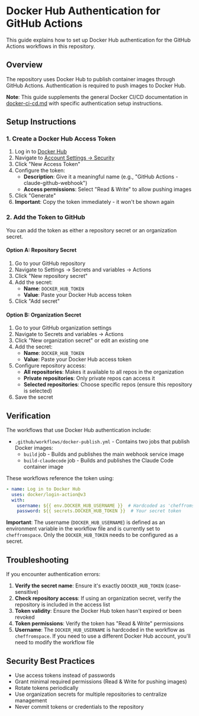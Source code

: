 # Docker Hub Authentication for GitHub Actions

This guide explains how to set up Docker Hub authentication for the GitHub Actions workflows in this repository.

## Overview

The repository uses Docker Hub to publish container images through GitHub Actions. Authentication is required to push images to Docker Hub.

**Note**: This guide supplements the general Docker CI/CD documentation in [docker-ci-cd.md](./docker-ci-cd.md) with specific authentication setup instructions.

## Setup Instructions

### 1. Create a Docker Hub Access Token

1. Log in to [Docker Hub](https://hub.docker.com)
2. Navigate to [Account Settings → Security](https://hub.docker.com/settings/security)
3. Click "New Access Token"
4. Configure the token:
   - **Description**: Give it a meaningful name (e.g., "GitHub Actions - claude-github-webhook")
   - **Access permissions**: Select "Read & Write" to allow pushing images
5. Click "Generate"
6. **Important**: Copy the token immediately - it won't be shown again

### 2. Add the Token to GitHub

You can add the token as either a repository secret or an organization secret.

#### Option A: Repository Secret

1. Go to your GitHub repository
2. Navigate to Settings → Secrets and variables → Actions
3. Click "New repository secret"
4. Add the secret:
   - **Name**: `DOCKER_HUB_TOKEN`
   - **Value**: Paste your Docker Hub access token
5. Click "Add secret"

#### Option B: Organization Secret

1. Go to your GitHub organization settings
2. Navigate to Secrets and variables → Actions
3. Click "New organization secret" or edit an existing one
4. Add the secret:
   - **Name**: `DOCKER_HUB_TOKEN`
   - **Value**: Paste your Docker Hub access token
5. Configure repository access:
   - **All repositories**: Makes it available to all repos in the organization
   - **Private repositories**: Only private repos can access it
   - **Selected repositories**: Choose specific repos (ensure this repository is selected)
6. Save the secret

## Verification

The workflows that use Docker Hub authentication include:
- `.github/workflows/docker-publish.yml` - Contains two jobs that publish Docker images:
  - `build` job - Builds and publishes the main webhook service image
  - `build-claudecode` job - Builds and publishes the Claude Code container image

These workflows reference the token using:
```yaml
- name: Log in to Docker Hub
  uses: docker/login-action@v3
  with:
    username: ${{ env.DOCKER_HUB_USERNAME }}  # Hardcoded as 'cheffromspace' in workflow
    password: ${{ secrets.DOCKER_HUB_TOKEN }}  # Your secret token
```

**Important**: The username (`DOCKER_HUB_USERNAME`) is defined as an environment variable in the workflow file and is currently set to `cheffromspace`. Only the `DOCKER_HUB_TOKEN` needs to be configured as a secret.

## Troubleshooting

If you encounter authentication errors:

1. **Verify the secret name**: Ensure it's exactly `DOCKER_HUB_TOKEN` (case-sensitive)
2. **Check repository access**: If using an organization secret, verify the repository is included in the access list
3. **Token validity**: Ensure the Docker Hub token hasn't expired or been revoked
4. **Token permissions**: Verify the token has "Read & Write" permissions
5. **Username**: The `DOCKER_HUB_USERNAME` is hardcoded in the workflow as `cheffromspace`. If you need to use a different Docker Hub account, you'll need to modify the workflow file

## Security Best Practices

- Use access tokens instead of passwords
- Grant minimal required permissions (Read & Write for pushing images)
- Rotate tokens periodically
- Use organization secrets for multiple repositories to centralize management
- Never commit tokens or credentials to the repository